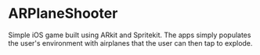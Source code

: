 # ARPlaneShooter

Simple iOS game built using ARkit and Spritekit. The apps simply populates the user's environment with airplanes that the user can then tap to explode.
